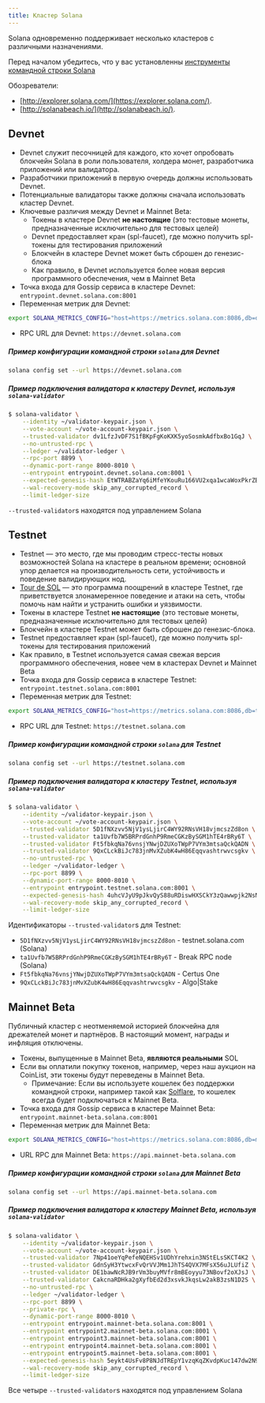 ```yaml
---
title: Кластер Solana
---
```


Solana одновременно поддерживает несколько кластеров с различными назначениями.

Перед началом убедитесь, что у вас установленны [инструменты командной строки Solana](cli/install-solana-cli-tools.md)

Обозреватели:

- [http://explorer.solana.com/](https://explorer.solana.com/).
- [http://solanabeach.io/](http://solanabeach.io/).

## Devnet

- Devnet служит песочницей для каждого, кто хочет опробовать блокчейн Solana в роли пользователя, холдера монет, разработчика приложений или валидатора.
- Разработчики приложений в первую очередь должны использовать Devnet.
- Потенциальные валидаторы также должны сначала использовать кластер Devnet.
- Ключевые различия между Devnet и Mainnet Beta:
  - Токены в кластере Devnet **не настоящие** (это тестовые монеты, предназначенные исключительно для тестовых целей)
  - Devnet предоставляет кран (spl-faucet), где можно получить spl-токены для тестирования приложений
  - Блокчейн в кластере Devnet может быть сброшен до генезис-блока
  - Как правило, в Devnet используется более новая версия программного обеспечения, чем в Mainnet Beta
- Точка входа для Gossip сервиса в кластере Devnet: `entrypoint.devnet.solana.com:8001`
- Переменная метрик для Devnet:
```bash
export SOLANA_METRICS_CONFIG="host=https://metrics.solana.com:8086,db=devnet,u=scratch_writer,p=topsecret"
```
- RPC URL для Devnet: `https://devnet.solana.com`

##### Пример конфигурации командной строки `solana` для Devnet

```bash
solana config set --url https://devnet.solana.com
```

##### Пример подключения валидатора к кластеру Devnet, используя `solana-validator`

```bash
$ solana-validator \
    --identity ~/validator-keypair.json \
    --vote-account ~/vote-account-keypair.json \
    --trusted-validator dv1LfzJvDF7S1fBKpFgKoKXK5yoSosmkAdfbxBo1GqJ \
    --no-untrusted-rpc \
    --ledger ~/validator-ledger \
    --rpc-port 8899 \
    --dynamic-port-range 8000-8010 \
    --entrypoint entrypoint.devnet.solana.com:8001 \
    --expected-genesis-hash EtWTRABZaYq6iMfeYKouRu166VU2xqa1wcaWoxPkrZBG \
    --wal-recovery-mode skip_any_corrupted_record \
    --limit-ledger-size
```

`--trusted-validator`s находятся под управлением Solana

## Testnet

- Testnet — это место, где мы проводим стресс-тесты новых возможностей Solana на кластере в реальном времени; основной упор делается на производительность сети, устойчивость и поведение валидирующих нод.
- [Tour de SOL](tour-de-sol.md) — это программа поощрений в кластере Testnet, где приветствуется злонамеренное поведение и атаки на сеть, чтобы помочь нам найти и устранить ошибки и уязвимости.
- Токены в кластере Testnet **не настоящие** (это тестовые монеты, предназначенные исключительно для тестовых целей)
- Блокчейн в кластере Testnet может быть сброшен до генезис-блока.
- Testnet предоставляет кран (spl-faucet), где можно получить spl-токены для тестирования приложений
- Как правило, в Testnet используется самая свежая версия программного обеспечения, новее чем в кластерах Devnet и Mainnet Beta
- Точка входа для Gossip сервиса в кластере Testnet: `entrypoint.testnet.solana.com:8001`
- Переменная метрик для Testnet:
```bash
export SOLANA_METRICS_CONFIG="host=https://metrics.solana.com:8086,db=tds,u=testnet_write,p=c4fa841aa918bf8274e3e2a44d77568d9861b3ea"
```
- RPC URL для Testnet: `https://testnet.solana.com`

##### Пример конфигурации командной строки `solana` для Testnet

```bash
solana config set --url https://testnet.solana.com
```

##### Пример подключения валидатора к кластеру Testnet, используя `solana-validator`

```bash
$ solana-validator \
    --identity ~/validator-keypair.json \
    --vote-account ~/vote-account-keypair.json \
    --trusted-validator 5D1fNXzvv5NjV1ysLjirC4WY92RNsVH18vjmcszZd8on \
    --trusted-validator ta1Uvfb7W5BRPrdGnhP9RmeCGKzBySGM1hTE4rBRy6T \
    --trusted-validator Ft5fbkqNa76vnsjYNwjDZUXoTWpP7VYm3mtsaQckQADN \
    --trusted-validator 9QxCLckBiJc783jnMvXZubK4wH86Eqqvashtrwvcsgkv \
    --no-untrusted-rpc \
    --ledger ~/validator-ledger \
    --rpc-port 8899 \
    --dynamic-port-range 8000-8010 \
    --entrypoint entrypoint.testnet.solana.com:8001 \
    --expected-genesis-hash 4uhcVJyU9pJkvQyS88uRDiswHXSCkY3zQawwpjk2NsNY \
    --wal-recovery-mode skip_any_corrupted_record \
    --limit-ledger-size
```

Идентификаторы `--trusted-validator`s для Testnet:

- `5D1fNXzvv5NjV1ysLjirC4WY92RNsVH18vjmcszZd8on` - testnet.solana.com (Solana)
- `ta1Uvfb7W5BRPrdGnhP9RmeCGKzBySGM1hTE4rBRy6T` - Break RPC node (Solana)
- `Ft5fbkqNa76vnsjYNwjDZUXoTWpP7VYm3mtsaQckQADN` - Certus One
- `9QxCLckBiJc783jnMvXZubK4wH86Eqqvashtrwvcsgkv` - Algo|Stake

## Mainnet Beta

Публичный кластер с неотменяемой историей блокчейна для дрежателей монет и партнёров. В настоящий момент, награды и инфляция отключены.

- Токены, выпущенные в Mainnet Beta, **являются реальными** SOL
- Если вы оплатили покупку токенов, например, через наш аукцион на CoinList, эти токены будут переведены в Mainnet Beta.
  - Примечание: Если вы используете кошелек без поддержки командной строки, например такой как [Solflare](wallet-guide/solflare.md), то кошелек всегда будет подключаться к Mainnet Beta.
- Точка входа для Gossip сервиса в кластере Mainnet Beta: `entrypoint.mainnet-beta.solana.com:8001`
- Переменная метрик для Mainnet Beta:
```bash
export SOLANA_METRICS_CONFIG="host=https://metrics.solana.com:8086,db=mainnet-beta,u=mainnet-beta_write,p=password"
```
- URL RPC для Mainnet Beta: `https://api.mainnet-beta.solana.com`

##### Пример конфигурации командной строки `solana` для Mainnet Beta

```bash
solana config set --url https://api.mainnet-beta.solana.com
```

##### Пример подключения валидатора к кластеру Mainnet Beta, используя `solana-validator`

```bash
$ solana-validator \
    --identity ~/validator-keypair.json \
    --vote-account ~/vote-account-keypair.json \
    --trusted-validator 7Np41oeYqPefeNQEHSv1UDhYrehxin3NStELsSKCT4K2 \
    --trusted-validator GdnSyH3YtwcxFvQrVVJMm1JhTS4QVX7MFsX56uJLUfiZ \
    --trusted-validator DE1bawNcRJB9rVm3buyMVfr8mBEoyyu73NBovf2oXJsJ \
    --trusted-validator CakcnaRDHka2gXyfbEd2d3xsvkJkqsLw2akB3zsN1D2S \
    --no-untrusted-rpc \
    --ledger ~/validator-ledger \
    --rpc-port 8899 \
    --private-rpc \
    --dynamic-port-range 8000-8010 \
    --entrypoint entrypoint.mainnet-beta.solana.com:8001 \
    --entrypoint entrypoint2.mainnet-beta.solana.com:8001 \
    --entrypoint entrypoint3.mainnet-beta.solana.com:8001 \
    --entrypoint entrypoint4.mainnet-beta.solana.com:8001 \
    --entrypoint entrypoint5.mainnet-beta.solana.com:8001 \
    --expected-genesis-hash 5eykt4UsFv8P8NJdTREpY1vzqKqZKvdpKuc147dw2N9d \
    --wal-recovery-mode skip_any_corrupted_record \
    --limit-ledger-size
```

Все четыре `--trusted-validator`s находятся под управлением Solana
